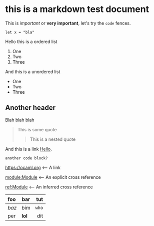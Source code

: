 # this is a markdown test document

This is _important_ or **very important**, let's try the `code` fences.

```
let x = "bla"
```

Hello this is a ordered list

1. One
2. Two
3. Three

And this is a unordered list

- One
- Two
- Three

## Another header

Blah blah blah

> This is some quote
>> This is a nested quote

And this is a link [Hello](https://ocaml.org).

    another code block?

<https://ocaml.org> <-- A link

<module:Module> <-- An explicit cross reference

<ref:Module> <-- An inferred cross reference


| foo   | bar     | tut   |
|:----- | ------- | -----:|
| _baz_ | bim     | `who` |
| per   | **lol** | dit   |
